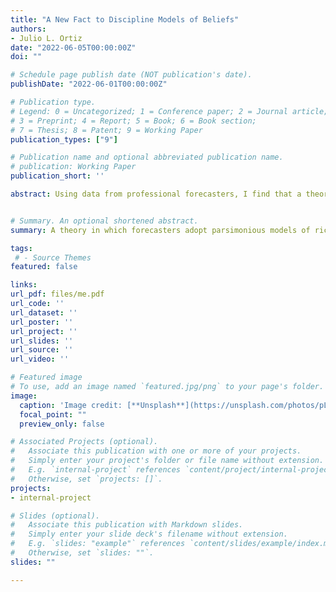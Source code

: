 ```yaml
---
title: "A New Fact to Discipline Models of Beliefs"
authors:
- Julio L. Ortiz
date: "2022-06-05T00:00:00Z"
doi: ""

# Schedule page publish date (NOT publication's date).
publishDate: "2022-06-01T00:00:00Z"

# Publication type.
# Legend: 0 = Uncategorized; 1 = Conference paper; 2 = Journal article;
# 3 = Preprint; 4 = Report; 5 = Book; 6 = Book section;
# 7 = Thesis; 8 = Patent; 9 = Working Paper
publication_types: ["9"]

# Publication name and optional abbreviated publication name.
# publication: Working Paper
publication_short: ''

abstract: Using data from professional forecasters, I find that a theory of misspecified expectations, in which forecasters’ perceived law of motion differs from the objective law of motion, outper- forms alternative models in its ability to fit prediction errors and revisions. Misspecification is successful in part because it matches updating behavior in the data. My framework delivers a novel testable implication through which I provide robust evidence of misspecification-related overextrapolation across a range of macroeconomic variables. I conclude that misspecified expectations can serve as a suitable benchmark alternative to full information rational expecta- tions.


# Summary. An optional shortened abstract.
summary: A theory in which forecasters adopt parsimonious models of richer underlying processes can serve as a suitable benchmark departure from full information rational expectations.

tags:
 # - Source Themes
featured: false

links:
url_pdf: files/me.pdf
url_code: ''
url_dataset: ''
url_poster: ''
url_project: ''
url_slides: ''
url_source: ''
url_video: ''

# Featured image
# To use, add an image named `featured.jpg/png` to your page's folder. 
image:
  caption: 'Image credit: [**Unsplash**](https://unsplash.com/photos/pLCdAaMFLTE)'
  focal_point: ""
  preview_only: false

# Associated Projects (optional).
#   Associate this publication with one or more of your projects.
#   Simply enter your project's folder or file name without extension.
#   E.g. `internal-project` references `content/project/internal-project/index.md`.
#   Otherwise, set `projects: []`.
projects:
- internal-project

# Slides (optional).
#   Associate this publication with Markdown slides.
#   Simply enter your slide deck's filename without extension.
#   E.g. `slides: "example"` references `content/slides/example/index.md`.
#   Otherwise, set `slides: ""`.
slides: ""

---
```




